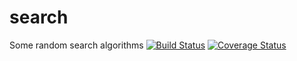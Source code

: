 # search
Some random search algorithms
[![Build Status](https://travis-ci.org/XeryusTC/search.svg?branch=master)](https://travis-ci.org/XeryusTC/search)
[![Coverage Status](https://coveralls.io/repos/github/XeryusTC/search/badge.svg?branch=master)](https://coveralls.io/github/XeryusTC/search?branch=master)

